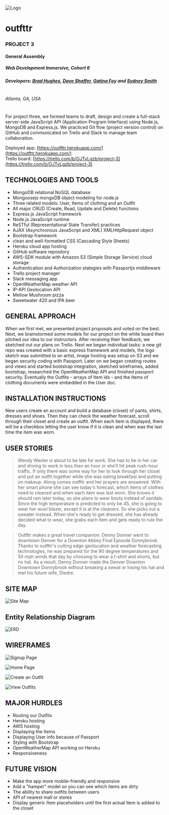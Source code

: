 ![Logo](https://github.com/DaveShaffer/WDI6-outFttr/blob/master/images/outfttr-project.png)
# outfttr
### PROJECT 3
#### General Assembly
##### Web Development Immersive, Cohort 6
##### Developers: [Brad Hughes](https://www.linkedin.com/in/bradthughes), [Dave Shaffer](https://www.linkedin.com/in/daveashaffer), [Gatina Foy](https://www.linkedin.com/in/gatinafoy) and [Sydney Smith](https://www.linkedin.com/in/iamsydneysmith)
#
###### Atlanta, GA, USA
#
#

For project three, we formed teams to draft, design and create a full-stack server-side JavaScript API (Application Program Interface) using Node.js, MongoDB and Express.js.  We practiced Git flow (project version control) on GitHub and communicated on Trello and Slack to manage team collaboration.

Deployed app: [https://outfttr.herokuapp.com/](https://outfttr.herokuapp.com/)<br>
Trello board: [https://trello.com/b/OJTvLgzb/project-3](https://trello.com/b/OJTvLgzb/project-3)

## TECHNOLOGIES AND TOOLS
 - MongoDB relational NoSQL database
 - Mongoosejs mongoDB object modeling for node.js
 - Three related models: User, Items of clothing and an Outfit
 - All major CRUD (Create, Read, Update and Delete) functions
 - Express.js JavaScript framework
 - Node.js JavaScript runtime
 - ReSTful (Representational State Transfer) practices
 - AJAX (Asynchronous JavaScript and XML) XMLHttpRequest object
 - Bootstrap framework
 - clean and well-formatted CSS (Cascading Style Sheets)
 - Heroku cloud app hosting
 - GitHub software repository
 - AWS-SDK module with Amazon S3 (Simple Storage Service) cloud storage
 - Authentication and Authorization stategies with Passportjs middleware
 - Trello project manager
 - Slack messaging app
 - OpenWeatherMap weather API
 - IP-API Geolocation API
 - Mellow Mushroom pizza
 - Sweetwater 420 and IPA beer

## GENERAL APPROACH
When we first met, we presented project proposals and voted on the best.  Next, we brainstormed some models for our project on the white board then pitched our idea to our instructors.  After receiving their feedback, we sketched out our plans on Trello.  Next we began individual tasks: a new git repo was created with a basic express framework and models, the logo sketch was submitted to an artist, image hosting was setup on S3 and we began security coding with Passport.  Later on we began creating routes and views and started bootstrap integration, sketched wireframes, added bootstrap, researched the OpenWeatherMap API and finished passport security.  Eventually the Outfits - arrays of Item ids - and the Items of clothing documents were embedded in the User doc.

## INSTALLATION INSTRUCTIONS
New users create an account and build a database (closet) of pants, shirts, dresses and shoes.  Then they can check the weather forecast, scroll through their closet and create an outfit.  When each item is displayed, there will be a checkbox letting the user know if it is clean and when was the last time the item was worn.

## USER STORIES
> Wendy Wexler is about to be late for work.  She has to be in her car and driving to work in less than an hour or she'll hit peak rush-hour traffic.  If only there was some way for her to look through her closet and put an outfit together while she was eating breakfast and putting on makeup.  Along comes outfttr and her prayers are answered.  With her smart phone she can see today's forecast, which items of clothes need to cleaned and when each item was last worn.  She knows it should rain later today, so she plans to wear boots instead of sandals.  Since the high temperature is predicted to only be 45, she is going to wear her wool blazer, except it is at the cleaners.  So she picks out a sweater instead.  When she's ready to get dressed, she has already decided what to wear, she grabs each item and gets ready to rule the day.

>Outfttr makes a great travel companion.  Denny Donner went to downtown Denver for a Downton Abbey Final Episode Donnybrook.  Thanks to outfttr's cutting edge geolocation and weather forecasting technologies, he was prepared for the 90 degree temperatures and 50 mph winds that day by choosing to wear a t-shirt and shorts, but no hat.  As a result, Denny Donner made the Denver Downton Downtown Donnybrook without breaking a sweat or losing his hat and met his future wife, Diedre.

## SITE MAP

![Site Map](https://github.com/DaveShaffer/WDI6-outFttr/blob/master/images/SiteMap.png)

## Entity Relationship Diagram

![ERD](https://github.com/DaveShaffer/WDI6-outFttr/blob/master/images/ERD.png)


## WIREFRAMES

![Signup Page](https://github.com/DaveShaffer/WDI6-outFttr/blob/master/images/SignupPage.png)

![Home Page](https://github.com/DaveShaffer/WDI6-outFttr/blob/master/images/HomePage.png)

![Create an Outfit](https://github.com/DaveShaffer/WDI6-outFttr/blob/master/images/CreateOutfit.png)

![View Outfits](https://github.com/DaveShaffer/WDI6-outFttr/blob/master/images/MyOutfits.png)


## MAJOR HURDLES
 - Routing our Outfits
 - Heroku hosting
 - AWS hosting
 - Displaying the Items
 - Displaying User info because of Passport
 - Styling with Bootstrap
 - OpenWeatherMap API working on Heroku
 - Responsiveness

## FUTURE VISION
 - Make the app more mobile-friendly and responsive
 - Add a "hamper" model so you can see which items are dirty
 - The ability to share outfits between users
 - API of nearest mall or stores
 - Display generic Item placeholders until the first actual Item is added to the closet
